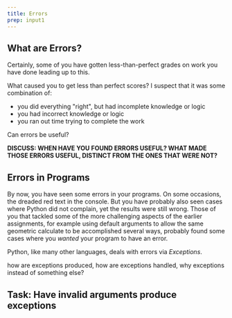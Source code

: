 ```yaml
---
title: Errors
prep: input1
---
```


## What are Errors?

Certainly, some of you have gotten less-than-perfect grades on work you have done
leading up to this.

What caused you to get less than perfect scores?  I suspect that it was some combination of:

 - you did everything \"right\", but had incomplete knowledge or logic
 - you had incorrect knowledge or logic
 - you ran out time trying to complete the work

Can errors be useful?

**DISCUSS: WHEN HAVE YOU FOUND ERRORS USEFUL?  WHAT MADE THOSE ERRORS USEFUL, DISTINCT
FROM THE ONES THAT WERE NOT?**

## Errors in Programs

By now, you have seen some errors in your programs.  On some occasions, the
dreaded red text in the console.  But you have probably also seen cases where
Python did not complain, yet the results were still wrong. Those of you that
tackled some of the more challenging aspects of the earlier assignments, for
example using default arguments to allow the same geometric calculate to be
accomplished several ways, probably found some cases where you *wanted* your
program to have an error.

Python, like many other languages, deals with errors via *Exceptions*.

how are exceptions produced, how are exceptions handled, why exceptions instead of something else?

## Task: Have invalid arguments produce exceptions
